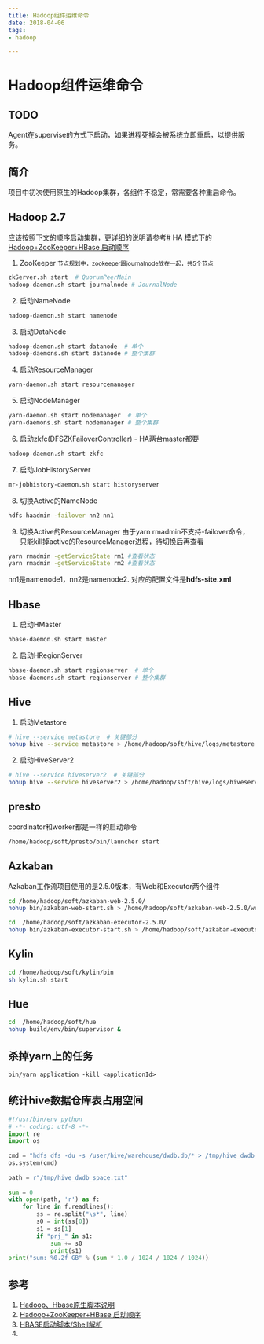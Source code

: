```yaml
---
title: Hadoop组件运维命令
date: 2018-04-06
tags:
- hadoop

---
```


# Hadoop组件运维命令
## TODO
Agent在supervise的方式下启动，如果进程死掉会被系统立即重启，以提供服务。
## 简介
项目中初次使用原生的Hadoop集群，各组件不稳定，常需要各种重启命令。

## Hadoop 2.7
应该按照下文的顺序启动集群，更详细的说明请参考# HA 模式下的 [Hadoop+ZooKeeper+HBase 启动顺序](http://blog.csdn.net/u011414200/article/details/50437356)

1. ZooKeeper
<small>节点规划中，zookeeper跟journalnode放在一起，共5个节点</small>
```bash
zkServer.sh start  # QuorumPeerMain
hadoop-daemon.sh start journalnode # JournalNode
```
2. 启动NameNode
```bash
hadoop-daemon.sh start namenode
```
3. 启动DataNode
```bash
hadoop-daemon.sh start datanode  # 单个
hadoop-daemons.sh start datanode # 整个集群
```
4. 启动ResourceManager
```bash
yarn-daemon.sh start resourcemanager
```
5. 启动NodeManager
```bash
yarn-daemon.sh start nodemanager  # 单个
yarn-daemons.sh start nodemanager # 整个集群
```
6. 启动zkfc(DFSZKFailoverController) - HA两台master都要
```bash
hadoop-daemon.sh start zkfc
```
7. 启动JobHistoryServer
```bash
mr-jobhistory-daemon.sh start historyserver
```
8. 切换Active的NameNode
```bash
hdfs haadmin -failover nn2 nn1
```
9. 切换Active的ResourceManager
由于yarn rmadmin不支持-failover命令，只能kill掉active的ResourceManager进程，待切换后再查看 
```bash
yarn rmadmin -getServiceState rm1 #查看状态 
yarn rmadmin -getServiceState rm2 #查看状态
```
nn1是namenode1，nn2是namenode2. 对应的配置文件是**hdfs-site.xml**
## Hbase
1. 启动HMaster
```bash
hbase-daemon.sh start master
```
2. 启动HRegionServer
```bash
hbase-daemon.sh start regionserver  # 单个
hbase-daemons.sh start regionserver # 整个集群
```
## Hive
1. 启动Metastore
```bash
# hive --service metastore  # 关键部分  
nohup hive --service metastore > /home/hadoop/soft/hive/logs/metastore.log 2>&1 &

```
2. 启动HiveServer2
```bash
# hive --service hiveserver2  # 关键部分  
nohup hive --service hiveserver2 > /home/hadoop/soft/hive/logs/hiveserver2.log 2>&1 &

```
## presto
coordinator和worker都是一样的启动命令
```bash
/home/hadoop/soft/presto/bin/launcher start

```

## Azkaban
Azkaban工作流项目使用的是2.5.0版本，有Web和Executor两个组件
```bash
cd /home/hadoop/soft/azkaban-web-2.5.0/
nohup bin/azkaban-web-start.sh > /home/hadoop/soft/azkaban-web-2.5.0/webServer.log 2>&1 &

cd  /home/hadoop/soft/azkaban-executor-2.5.0/
nohup bin/azkaban-executor-start.sh > /home/hadoop/soft/azkaban-executor-2.5.0/executorServer.log 2>&1 &

```

## Kylin
```bash
cd /home/hadoop/soft/kylin/bin
sh kylin.sh start

```
## Hue
```bash
cd  /home/hadoop/soft/hue
nohup build/env/bin/supervisor &
```
## 杀掉yarn上的任务
```
bin/yarn application -kill <applicationId>
```

## 统计hive数据仓库表占用空间
```python
#!/usr/bin/env python  
# -*- coding: utf-8 -*-  
import re  
import os  
  
cmd = "hdfs dfs -du -s /user/hive/warehouse/dwdb.db/* > /tmp/hive_dwdb_space.txt"  
os.system(cmd)  
  
path = r"/tmp/hive_dwdb_space.txt"  
  
sum = 0  
with open(path, 'r') as f:  
    for line in f.readlines():  
        ss = re.split("\s*", line)  
        s0 = int(ss[0])  
        s1 = ss[1]  
        if "prj_" in s1:  
            sum += s0  
            print(s1)  
print("sum: %0.2f GB" % (sum * 1.0 / 1024 / 1024 / 1024))
```


## 参考
1. [Hadoop、Hbase原生脚本说明](http://xstarcd.github.io/wiki/Cloud/manual_start_hadoop_hbase.html)
2. [Hadoop+ZooKeeper+HBase 启动顺序](http://blog.csdn.net/u011414200/article/details/50437356)
3. [HBASE启动脚本/Shell解析](http://zjushch.iteye.com/blog/1736065)
4. 
